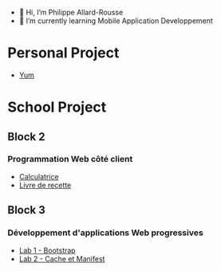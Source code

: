 - 👋 Hi, I’m Philippe Allard-Rousse
- 🌱 I’m currently learning Mobile Application Developpement

# Personal Project
- [Yum](https://delbiss.github.io/yum/)


# School Project
## Block 2
### Programmation Web côté client
- [Calculatrice](https://delbiss.github.io/dam-web-calculatrice/)
- [Livre de recette](https://delbiss.github.io/dam-web-recette/)

## Block 3
### Développement d'applications Web progressives
- [Lab 1 - Bootstrap](https://delbiss.github.io/pwa-bootstrap/)
- [Lab 2 - Cache et Manifest](https://delbiss.github.io/dam-pwa-manifest/)
